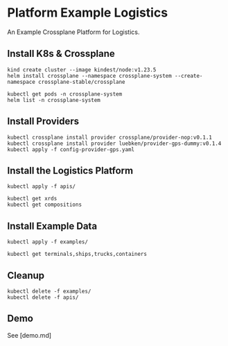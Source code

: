 # Platform Example Logistics

An Example Crossplane Platform for Logistics. 

## Install K8s & Crossplane
```
kind create cluster --image kindest/node:v1.23.5
helm install crossplane --namespace crossplane-system --create-namespace crossplane-stable/crossplane

kubectl get pods -n crossplane-system
helm list -n crossplane-system
```

## Install Providers
```
kubectl crossplane install provider crossplane/provider-nop:v0.1.1
kubectl crossplane install provider luebken/provider-gps-dummy:v0.1.4
kubectl apply -f config-provider-gps.yaml
```

## Install the Logistics Platform
```
kubectl apply -f apis/

kubectl get xrds
kubectl get compositions
```
## Install Example Data

```
kubectl apply -f examples/

kubectl get terminals,ships,trucks,containers
```

## Cleanup
```
kubectl delete -f examples/
kubectl delete -f apis/
```

## Demo

See [demo.md]
